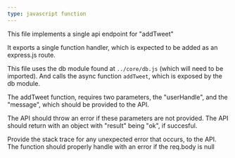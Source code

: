 ```yaml
---
type: javascript function
---
```


This file implements a single api endpoint for "addTweet"

It exports a single function handler, which is expected to be added as an express.js route.

This file uses the db module found at `../core/db.js` (which will need to be imported).
And calls the async function `addTweet`, which is exposed by the db module.

The addTweet function, requires two parameters, the "userHandle", and the "message", which should be provided to the API.

The API should throw an error if these parameters are not provided.
The API should return with an object with "result" being "ok", if succesful.

Provide the stack trace for any unexpected error that occurs, to the API.
The function should properly handle with an error if the req.body is null